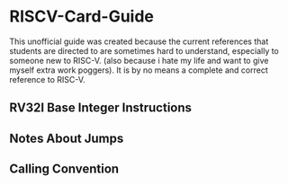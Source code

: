 # RISCV-Card-Guide

This unofficial guide was created because the current references that students are directed to are sometimes hard to understand, especially to someone new to RISC-V. (also because i hate my life and want to give myself extra work poggers). It is by no means a complete and correct reference to RISC-V.


## RV32I Base Integer Instructions

## Notes About Jumps

## Calling Convention
